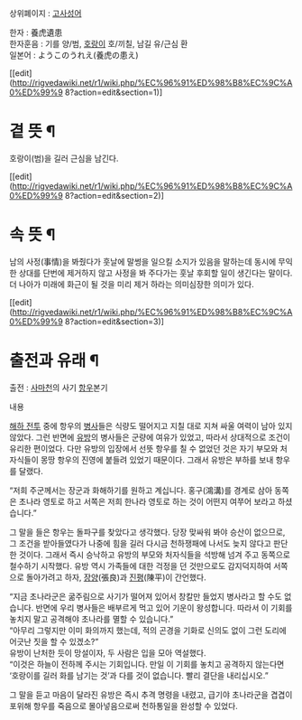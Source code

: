 상위폐이지 : [고사성어](%EA%B3%A0%EC%82%AC%EC%84%B1%EC%96%B4.md)

한자 : 養虎遺患  
한자훈음 : 기를 양/범, [호랑이](%ED%98%B8%EB%9E%91%EC%9D%B4.md) 호/끼칠, 남길 유/근심 환  
일본어 : ようこのうれえ(養虎の患え)

[[edit](http://rigvedawiki.net/r1/wiki.php/%EC%96%91%ED%98%B8%EC%9C%A0%ED%99%9
8?action=edit&section=1)]

# 곁 뜻 ¶

호랑이(범)을 길러 근심을 남긴다.

  

[[edit](http://rigvedawiki.net/r1/wiki.php/%EC%96%91%ED%98%B8%EC%9C%A0%ED%99%9
8?action=edit&section=2)]

# 속 뜻 ¶

남의 사정(事情)을 봐줬다가 훗날에 말썽을 일으킬 소지가 있음을 말하는데 동시에 무익한 상대를 단번에 제거하지 않고 사정을 봐 주다가는 훗날
후회할 일이 생긴다는 말이다. 더 나아가 미래에 화근이 될 것을 미리 제거 하라는 의미심장한 의미가 있다.

  

[[edit](http://rigvedawiki.net/r1/wiki.php/%EC%96%91%ED%98%B8%EC%9C%A0%ED%99%9
8?action=edit&section=3)]

# 출전과 유래 ¶

출전 : [사마천](%EC%82%AC%EB%A7%88%EC%B2%9C.md)의 사기
[항우](%ED%95%AD%EC%9A%B0.md)본기

  

내용

  

[해하 전투](%ED%95%B4%ED%95%98%20%EC%A0%84%ED%88%AC.md) 중에 항우의
[병사](%EB%B3%91%EC%82%AC.md)들은 식량도 떨어지고 지칠 대로 지쳐 싸울 여력이 남아 있지 않았다. 그런 반면에
[유방](%EC%9C%A0%EB%B0%A9.md)의 병사들은 군량에 여유가 있었고, 따라서 상대적으로 조건이 유리한 편이었다. 다만
유방의 입장에서 선뜻 항우를 칠 수 없었던 것은 자기 부모와 처자식들이 몽땅 항우의 진영에 붙들려 있었기 때문이다. 그래서 유방은 부하를
보내 항우를 달랬다.  

“저희 주군께서는 장군과 화해하기를 원하고 계십니다. 홍구(鴻溝)를 경계로 삼아 동쪽은 초나라 영토로 하고 서쪽은 저희 한나라 영토로 하는
것이 어떤지 여쭈어 보라고 하셨습니다.”  

그 말을 들은 항우는 돌파구를 찾았다고 생각했다. 당장 맞싸워 봐야 승산이 없으므로, 그 조건을 받아들였다가 나중에 힘을 길러 다시금
천하쟁패에 나서도 늦지 않다고 판단한 것이다. 그래서 즉시 승낙하고 유방의 부모와 처자식들을 석방해 넘겨 주고 동쪽으로 철수하기 시작했다.
유방 역시 가족들에 대한 걱정을 던 것만으로도 감지덕지하여 서쪽으로 돌아가려고 하자,
[장양](%EC%9E%A5%EC%96%91.md)(張良)과 [진평](%EC%A7%84%ED%8F%89.md)(陳平)이 간언했다.  

“지금 초나라군은 굶주림으로 사기가 떨어져 있어서 창칼만 들었지 병사라고 할 수도 없습니다. 반면에 우리 병사들은 배부르게 먹고 있어 기운이
왕성합니다. 따라서 이 기회를 놓치지 말고 공격해야 초나라를 멸할 수 있습니다.”  
“아무리 그렇지만 이미 화의까지 했는데, 적의 곤경을 기화로 신의도 없이 그런 도리에 어긋난 짓을 할 수 있겠소?”  
유방이 난처한 듯이 망설이자, 두 사람은 입을 모아 역설했다.  
“이것은 하늘이 전하께 주시는 기회입니다. 만일 이 기회를 놓치고 공격하지 않는다면 ‘호랑이를 길러 화를 남기는 것’과 다를 것이 없습니다.
빨리 결단을 내리십시오.”  

그 말을 듣고 마음이 달라진 유방은 즉시 추격 명령을 내렸고, 급기야 초나라군을 겹겹이 포위해 항우를 죽음으로 몰아넣음으로써 천하통일을
완성할 수 있었다.

